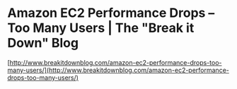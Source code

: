 <!--
id: 348079593
link: http://tumblr.atmos.org/post/348079593/amazon-ec2-performance-drops-too-many-users-the
slug: amazon-ec2-performance-drops-too-many-users-the
date: Fri Jan 22 2010 16:17:26 GMT-0800 (PST)
publish: 2010-01-022
tags: 
title: Amazon EC2 Performance Drops – Too Many Users | The "Break it Down" Blog
-->


Amazon EC2 Performance Drops – Too Many Users | The "Break it Down" Blog
========================================================================

[http://www.breakitdownblog.com/amazon-ec2-performance-drops-too-many-users/](http://www.breakitdownblog.com/amazon-ec2-performance-drops-too-many-users/)

